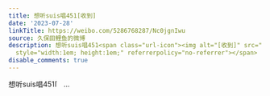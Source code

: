 ```yaml
---
title: 想听suis唱451[收到]
date: '2023-07-28'
linkTitle: https://weibo.com/5286768287/Nc0jgnIwu
source: 久保田鲤鱼的微博
description: 想听suis唱451<span class="url-icon"><img alt="[收到]" src="https://face.t.sinajs.cn/t4/appstyle/expression/ext/normal/8b/2022_get_org.png"
  style="width:1em; height:1em;" referrerpolicy="no-referrer"></span>  ...
disable_comments: true
---
```

想听suis唱451<span class="url-icon"><img alt="[收到]" src="https://face.t.sinajs.cn/t4/appstyle/expression/ext/normal/8b/2022_get_org.png" style="width:1em; height:1em;" referrerpolicy="no-referrer"></span>  ...